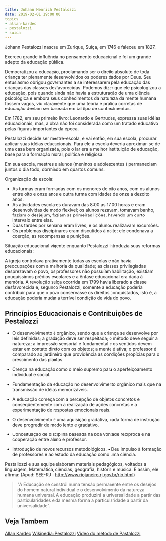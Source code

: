 ```yaml
---
title: Johann Henrich Pestalozzi
date: 2019-02-01 19:00:00
topics
- allan-kardec
- pestalozzi
- suica
---
```


Johann Pestalozzi nasceu em Zurique, Suíça, em 1746 e faleceu em 1827.

Exerceu grande influência no pensamento educacional e foi um grande adepto da
educação pública.

Democratizou a educação, proclamando ser o direito absoluto de toda criança ter
plenamente desenvolvidos os poderes dados por Deus. Seu entusiasmo obrigou
governantes a se interessarem pela educação das crianças das classes
desfavorecidas. Podemos dizer que ele psicologizou a educação, pois quando ainda
não havia a estruturação de uma ciência psicológica e embora seus conhecimentos
da natureza da mente humana fossem vagos, viu claramente que uma teoria e
prática corretas de educação deviam ser baseada em tal tipo de conhecimentos.

Em 1782, em seu primeiro livro: Leonardo e Gertrudes, expressa suas idéias
educacionais, mas, a obra não foi considerada como um tratado educativo pelas
figuras importantes da época.

Pestalozzi decide ser mestre-escola, e vai então, em sua escola, procurar
aplicar suas idéias educacionais. Para ele a escola deveria aproximar-se de uma
casa bem organizada, pois o lar era a melhor instituição de educação, base para
a formação moral, política e religiosa.

Em sua escola, mestres e alunos (meninos e adolescentes ) permaneciam juntos o
dia todo, dormindo em quartos comuns.

Organização da escola: 
* As turmas eram formadas com os menores de oito anos, com os alunos entre oito
  e onze anos e outra turma com idades de onze a dezoito anos.
* As atividades escolares duravam das 8:00 as 17:00 horas e eram
desenvolvidas de modo flexível; os alunos rezavam, tomavam banho, faziam o
desjejum, faziam as primeiras lições, havendo um curto intervalo entre elas.
* Duas tardes por semana eram livres, e os alunos realizavam excursões.
* Os problemas disciplinares eram discutidos à noite; ele condenava a coerção, as
recompensas e punições.

Situação educacional vigente enquanto Pestalozzi introduzia suas reformas
educacionais:

A igreja controlava praticamente todas as escolas e não havia preocupações com a
melhoria da qualidade; as classes privilegiadas desprezavam o povo, os
professores não possuíam habilitação, existiam pouquíssimos prédios escolares e
a ênfase educacional era dada à memória. A revolução suíça ocorrida em 1799
havia liberado a classe desfavorecida e, segundo Pestalozzi, somente a educação
poderia contribuir para que o povo conservasse os direitos conquistados, isto é,
a educação poderia mudar a terrível condição de vida do povo.

## Princípios Educacionais e Contribuições de Pestalozzi
* O desenvolvimento é orgânico, sendo que a criança se desenvolve por leis
  definidas; a gradação deve ser respeitada; o método deve seguir a natureza; a
  impressão sensorial é fundamental e os sentidos devem estar em contato direto
  com os objetos; a mente é ativa; o professor é comparado ao jardineiro que
  providência as condições propícias para o crescimento das plantas.

* Crença na educação como o meio supremo para o aperfeiçoamento individual e
  social.

* Fundamentação da educação no desenvolvimento orgânico mais que na transmissão de
idéias memorizáveis.

* A educação começa com a percepção de objetos concretos e conseqüentemente com
  a realização de ações concretas e a experimentação de respostas emocionais
  reais.

* O desenvolvimento é uma aquisição gradativa, cada forma de instrução deve
  progredir de modo lento e gradativo.

* Conceituação de disciplina baseada na boa vontade recíproca e na cooperação
  entre aluno e professor.

* Introdução de novos recursos metodológicos.  • Deu impulso à formação de
  professores e ao estudo da educação como uma ciência.

Pestallozzi e sua equipe elaboram materiais pedagógicos, voltados a linguagem,
Matemática, ciências, geografia, história e música. E assim, ele afirma: (Apud:
SEE-RJ - http://www.riojaneiro.rj.gov.br/rio.html)

> "A Educação se constrói numa tensão permanente entre os desejos do homem
natural individual e o desenvolvimento da natureza humana universal. A educação
produzirá a universalidade a partir das particularidades e da mesma forma a
particularidade a partir da universalidade".

## Veja Tambem
[Allan Kardec](../allan-kardec)
[Wikipedia: Pestalozzi](Wikipedia)
[Vídeo do método de Pastalozzi](//www.youtube.com/v/GhUqcT6ZSSo&hl=pt-br&fs=1)
